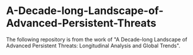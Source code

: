# A-Decade-long-Landscape-of-Advanced-Persistent-Threats
The following repository is from the work of "A Decade-long Landscape of Advanced Persistent Threats: Longitudinal Analysis and Global Trends".
